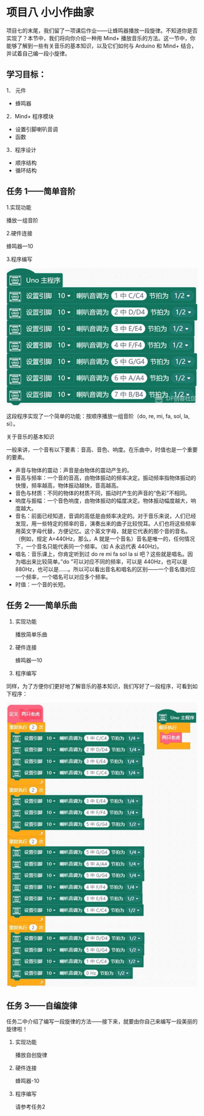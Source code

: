 # 项目八 小小作曲家

项目七的末尾，我们留了一项课后作业——让蜂鸣器播放一段旋律。不知道你是否实现了？本节中，我们将向你介绍一种用 Mind+ 播放音乐的方法。这一节中，你能够了解到一些有关音乐的基本知识，以及它们如何与 Arduino 和 Mind+ 结合，并试着自己编一段小旋律。

## 学习目标：

1． 元件

- 蜂鸣器

2．Mind+ 程序模块

- 设置引脚喇叭音调
- 函数 

3．程序设计

- 顺序结构
- 循环结构

## 任务 1——简单音阶

1.实现功能

播放一组音阶

2.硬件连接

蜂鸣器—10

3.程序编写

![img](assets/forum-16533579615342.png)

这段程序实现了一个简单的功能：按顺序播放一组音阶（do, re, mi, fa, sol, la, si）。

关于音乐的基本知识

一般来讲，一个音有以下要素：音高、音色、响度。在乐曲中，时值也是一个重要的要素。

- 声音与物体的震动：声音是由物体的震动产生的。
- 音高与频率：一个音的音高，由物体振动的频率决定。振动频率指物体振动的快慢，频率越高，物体振动越快，音高越高。
- 音色与材质：不同的物体的材质不同，振动时产生的声音的“色彩”不相同。
- 响度与振幅：一个音色响度，由物体振动的幅度决定。物体振动幅度越大，响度越大。
- 音名：前面已经知道，音调的高低是由频率决定的。对于音乐来说，人们已经发现，用一些特定的频率的音，演奏出来的曲子比较悦耳。人们也将这些频率用英文字母代替，方便记忆。这个英文字母，就是它代表的那个音的音名。（例如，规定 A=440Hz，那么，A 就是一个音名）音名是唯一的，任何情况下，一个音名只能代表同一个频率。（如 A 永远代表 440Hz)。
- 唱名：音乐课上，你肯定听到过 do re mi fa sol la si 吧？这些就是唱名。因为唱出来比较简单。”do ”可以对应不同的频率，可以是 440Hz，也可以是 880Hz，也可以是……。所以可以看出音名和唱名的区别——一个音名值对应一个频率，一个唱名可以对应多个频率。
- 时值：一个音的长短。

## 任务 2——简单乐曲

1. 实现功能    

   播放简单乐曲

2. 硬件连接    

   蜂鸣器—10

3. 程序编写

同样，为了方便你们更好地了解音乐的基本知识，我们写好了一段程序，可看到如下程序：

![img](assets/forum-16533579615331.png)

## 任务 3——自编旋律

任务二中介绍了编写一段旋律的方法——接下来，就要由你自己来编写一段美丽的旋律啦！

1. 实现功能    

   播放自创旋律

1. 硬件连接    

   蜂鸣器-10

1. 程序编写    

   请参考任务2